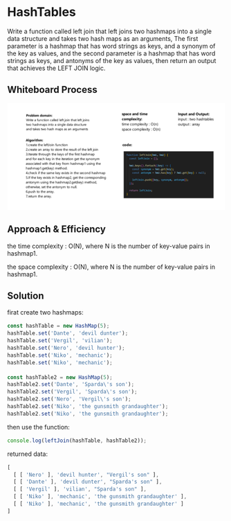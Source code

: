 # HashTables
Write a function called left join that left joins two hashmaps into a single data structure and takes two hash maps as an arguments, The first parameter is a hashmap that has word strings as keys, and a synonym of the key as values, and the second parameter is a hashmap that has word strings as keys, and antonyms of the key as values, then return an output that achieves the LEFT JOIN logic.

## Whiteboard Process
![whiteborad](./images/hashmap%20jointable.png)

## Approach & Efficiency
the time complexity : O(N), where N is the number of key-value pairs in hashmap1.

the space complexity : O(N), where N is the number of key-value pairs in hashmap1.


## Solution
firat create two hashmaps:
```js
const hashTable = new HashMap(5);
hashTable.set('Dante', 'devil dunter');
hashTable.set('Vergil', 'vilian');
hashTable.set('Nero', 'devil hunter');
hashTable.set('Niko', 'mechanic');
hashTable.set('Niko', 'mechanic');

const hashTable2 = new HashMap(5);
hashTable2.set('Dante', 'Sparda\'s son');
hashTable2.set('Vergil', 'Sparda\'s son');
hashTable2.set('Nero', 'Vergil\'s son');
hashTable2.set('Niko', 'the gunsmith grandaughter');
hashTable2.set('Niko', 'the gunsmith grandaughter');
```

then use the function:
```js
console.log(leftJoin(hashTable, hashTable2));
```

returned data:
```js
[
  [ [ 'Nero' ], 'devil hunter', "Vergil's son" ],
  [ [ 'Dante' ], 'devil dunter', "Sparda's son" ],
  [ [ 'Vergil' ], 'vilian', "Sparda's son" ],
  [ [ 'Niko' ], 'mechanic', 'the gunsmith grandaughter' ],
  [ [ 'Niko' ], 'mechanic', 'the gunsmith grandaughter' ]
]
```
